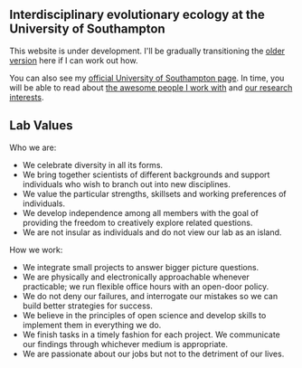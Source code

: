 ## Interdisciplinary evolutionary ecology at the University of Southampton

This website is under development. I'll be gradually transitioning the [older version](http://fusionecology.org/FusionEcology/index.html) here if I can work out how. 

You can also see my [official University of Southampton page](https://www.southampton.ac.uk/oes/about/staff/te1e12.page). In time, you will be able to read about [the awesome people I work with](https://tomezard.github.io/team) and [our research interests](https://tomezard.github.io/research).

## Lab Values
Who we are:
- We celebrate diversity in all its forms.
- We bring together scientists of different backgrounds and support individuals who wish to branch out into new disciplines.
- We value the particular strengths, skillsets and working preferences of individuals.
- We develop independence among all members with the goal of providing the freedom to creatively explore related questions.
- We are not insular as individuals and do not view our lab as an island.

How we work:
- We integrate small projects to answer bigger picture questions.
- We are physically and electronically approachable whenever practicable; we run flexible office hours with an open-door policy.
- We do not deny our failures, and interrogate our mistakes so we can build better strategies for success.
- We believe in the principles of open science and develop skills to implement them in everything we do.
- We finish tasks in a timely fashion for each project. We communicate our findings through whichever medium is appropriate.
- We are passionate about our jobs but not to the detriment of our lives.
